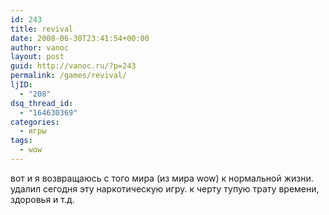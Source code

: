 ```yaml
---
id: 243
title: revival
date: 2008-06-30T23:41:54+00:00
author: vanoc
layout: post
guid: http://vanoc.ru/?p=243
permalink: /games/revival/
ljID:
  - "208"
dsq_thread_id:
  - "164630369"
categories:
  - игры
tags:
  - wow
---
```

вот и я возвращаюсь с того мира (из мира wow) к нормальной жизни. удалил сегодня эту наркотическую игру. к черту тупую трату времени, здоровья и т.д.